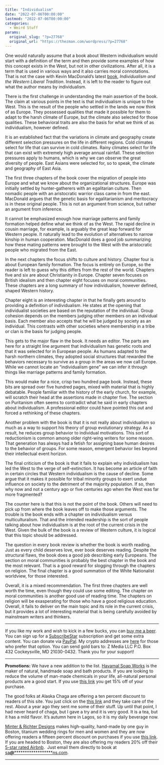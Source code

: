 ```yaml
---
title: "Individualism"
date: "2022-07-06T00:00:00"
lastmod: "2022-07-06T00:00:00"
categories:
  - Weird Stuff
params:
  original_slug: "?p=27768"
  original_url: "https://thezman.com/wordpress/?p=27768"
---
```


One would naturally assume that a book about Western individualism would
start with a definition of the term and then provide some examples of
how this concept exists in the West, but not in other civilizations.
After all, it is a term that is used in various ways and it also carries
moral connotations. That is not the case with Kevin MacDonald’s latest
<a
href="https://www.amazon.com/Individualism-Western-Liberal-Tradition-Evolutionary/dp/1089691483"
rel="noopener" target="_blank">book</a>, *Individualism and the Western
Liberal Tradition*. Instead, it is left to the reader to figure out what
the author means by individualism.

There is the first challenge in understanding the main assertion of the
book. The claim at various points in the text is that individualism is
unique to the West. This is the result of the people who settled in the
lands we now think of as Europe. They possessed qualities that made it
possible for them to adapt to the harsh climate of Europe, but the
climate also selected for those qualities. These behavioral traits are
also the basis for what we think of as individualism, however defined.

It is an established fact that the variations in climate and geography
create different selection pressures on the life in different regions.
Cold climates select for life that can survive in cold climates. Rainy
climates select for life that can exist with extremely high average
annual rainfall. These selection pressures apply to humans, which is why
we can observe the great diversity of people. East Asians were selected
for, so to speak, the climate and geography of East Asia.

The first three chapters of the book cover the migration of people into
Europe and what we know about the organizational structures. Europe was
initially settled by hunter-gatherers with an egalitarian culture. Then
nomadic people with an aristocratic warrior class came in from the east.
MacDonald argues that the genetic basis for egalitarianism and
meritocracy is in these original people. This is not an argument from
science, but rather an argument from inference.

It cannot be emphasized enough how marriage patterns and family
formation helped define what we think of as the West. The rapid decline
in cousin marriage, for example, is arguably the great leap forward for
Western people. It naturally lead to the evolution of alternatives to
narrow kinship in human cooperation. MacDonald does a good job
summarizing how these mating patterns were brought to the West with the
aristocratic people who migrated from the East.

In the next chapters the focus shifts to culture and history. Chapter
four is about European family formation. The focus is entirely on
Europe, so the reader is left to guess why this differs from the rest of
the world. Chapters five and six are about Christianity in Europe.
Chapter seven focuses on British idealism and then chapter eight focuses
on moral communities. These chapters are a long summary of how
individualism, however defined, shaped Western history.

Chapter eight is an interesting chapter in that he finally gets around
to providing a definition of individualism. He states at the opening
that individualist societies are based on the reputation of the
individual. Group cohesion depends on the members judging other members
on an individual basis. Each member also accepts that he will be judged
by society as an individual. This contrasts with other societies where
membership in a tribe or clan is the basis for judging people.

This gets to the major flaw in the book. It needs an editor. The parts
are here for a straight line argument that individualism has genetic
roots and that it was selected for in European people. As humans adapted
to the harsh northern climates, they adopted social structures that
rewarded the behaviors necessary to survive as a group in the areas we
now call Europe. While we cannot locate an “individualism gene” we can
infer it through things like marriage patterns and family formation.

This would make for a nice, crisp two hundred page book. Instead, these
bits are spread over five hundred pages, mixed with material that is
highly debatable. People familiar with the history of the early church,
for example, will scratch their head at the assertions made in chapter
five. The section on Puritanism often seems to contradict what he said
in early chapters about individualism. A professional editor could have
pointed this out and forced a rethinking of these chapters.

Another problem with the book is that it is not really about
individualism so much as a way to support his theory of group
evolutionary strategy. As a result, he reduces group behavior to
individual motivations. This sort of reductionism is common among older
right-wing writers for some reason. That generation has always had a
fetish for assigning base human desires to the behavior of groups. For
some reason, emergent behavior lies beyond their intellectual event
horizon.

The final criticism of the book is that it fails to explain why
individualism has led the West to the verge of self-extinction. It has
become an article of faith in certain circles that Western individualism
is the cause of decline. Some argue that it makes it possible for tribal
minority groups to exert undue influence on society to the detriment of
the majority population. If so, then why now and not a century ago or
five centuries ago when the West was far more fragmented?

The counter here is that this is not the point of the book. Others will
need to pick up from where the book leaves off to make those arguments.
The trouble is the book ends with a chapter on individualism versus
multiculturalism. That and the intended readership is the sort of people
talking about how individualism is at the root of the current crisis in
the West. Given the bulk of the book is a review of Western culture, it
is logical that this topic should be addressed.

The question in every book review is whether the book is worth reading.
Just as every child deserves love, ever book deserves reading. Despite
the structural flaws, the book does a good job describing early
Europeans. The section on moral communities is probably the best chapter
in the book and the most relevant. That is a good reward for slogging
through the chapters on religion. The final chapter is a good summation
of the White Nationalist worldview, for those interested.

Overall, it is a mixed recommendation. The first three chapters are well
worth the time, even though they could use some editing. The chapter on
moral communities is another good use of reading time. The chapters on
religion will be exasperating for those who have a good religious
education. Overall, it fails to deliver on the main topic and its role
in the current crisis, but it provides a lot of interesting material
that is being carefully avoided by mainstream writers and thinkers.

------------------------------------------------------------------------

If you like my work and wish to kick in a few bucks, you can
<a href="https://www.buymeacoffee.com/mujolulu" rel="noopener"
target="_blank">buy me a beer</a>. You can sign up for a
<a href="https://www.subscribestar.com/the-z-blog" rel="noopener"
target="_blank">SubscribeStar</a> subscription and get some extra
content. You can donate via <a
href="https://www.paypal.com/donate/?cmd=_s-xclick&amp;hosted_button_id=UDAS2Q8JYA6CN&amp;source=url"
rel="noopener" target="_blank">PayPal</a>. My crypto addresses are
<a href="https://thezman.com/wordpress/?page_id=22713" rel="noopener"
target="_blank">here</a> for those who prefer that option. You can send
gold bars to: Z Media LLC P.O. Box 432 Cockeysville, MD 21030-0432.
Thank you for your support!

------------------------------------------------------------------------

**Promotions:** We have a new addition to the list.
<a href="https://havamalsoapworks.com/" rel="noopener"
target="_blank">Havamal Soap Works</a> is the maker of natural, handmade
soap and bath products. If you are looking to reduce the volume of
man-made chemicals in your life, all-natural personal products are a
good start. If you use
<a href="https://havamalsoapworks.com/discount/ZMAN" rel="noopener"
target="_blank">this link</a> you get 15% off of your purchase.

The good folks at Alaska Chaga are offering a ten percent discount to
readers of this site. You just click on the
<a href="https://alaskachaga.us/discount/ZMAN" rel="noopener noreferrer"
target="_blank">this link</a> and they take care of the rest. About a
year ago they sent me some of their stuff. Up until that point, I had
never heard of chaga, but I gave a try and it is very good. It is a tea,
but it has a mild flavor. It’s autumn here in Lagos, so it is my daily
beverage now.

<a href="https://www.minterandrichterdesigns.com/"
rel="noreferrer nofollow noopener" target="_blank">Minter &amp; Richter
Designs</a> makes high-quality, hand-made by one guy in Boston, titanium
wedding rings for men and women and they are now offering readers a
fifteen percent discount on purchases if you use
<a href="https://www.minterandrichterdesigns.com/discount/ZMAN"
rel="noreferrer nofollow noopener" target="_blank">this link</a>.
<span class="highlight"><span class="colour"><span class="font"><span class="size">If
you are headed to Boston, they are also offering my readers 20% off
their <a
href="https://www.airbnb.com/users/7988017/listings?user_id=7988017&amp;s=3"
rel="noopener noreferrer" target="_blank">5-star rated Airbnb</a>.  Just
email them directly to book at
<a href="mailto:sa***@*********************ns.com"
data-original-string="7FU3hY2SVBnGILwDLUz15A==cb7Oq1CT8BW5LiVtXbQDREkYHvuw0DMvvXLyw2bs4HW943cZ/sPB1u/a+OkFkGVW2l7"><span
class="apbct-email-encoder"
data-original-string="Rer5h7zSNm34vin/uVI0pw==cb7ZYyrWXPsobwnVGiJ3CVPLnPb45epM2pR026GNwGh7g0twMdr5eSlpW0pviq7kEtN"
title="This contact has been encoded by Anti-Spam by CleanTalk. Click to decode. To finish the decoding make sure that JavaScript is enabled in your browser.">sa<span
class="apbct-blur">***</span>@<span
class="apbct-blur">*********************</span>ns.com</span></a>.</span></span></span></span>

------------------------------------------------------------------------
